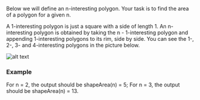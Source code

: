 Below we will define an n-interesting polygon. Your task is to find the area of a polygon for a given n.

A 1-interesting polygon is just a square with a side of length 1. An n-interesting polygon is obtained by taking the n - 1-interesting polygon and appending 1-interesting polygons to its rim, side by side. You can see the 1-, 2-, 3- and 4-interesting polygons in the picture below.

![alt text](https://github.com/LucasDNunes/java-programming-exercises/blob/[branch]/image.jpg?raw=true)

### Example

For n = 2, the output should be
shapeArea(n) = 5;
For n = 3, the output should be
shapeArea(n) = 13.